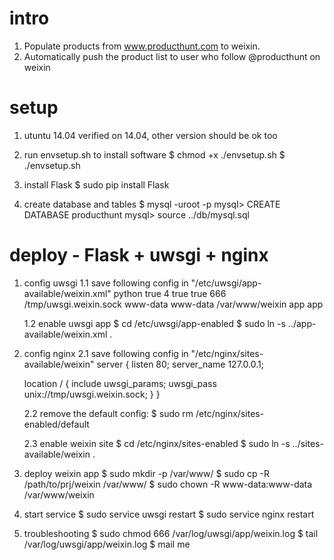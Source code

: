 intro
==================

1. Populate products from www.producthunt.com to weixin.
2. Automatically push the product list to user who follow @producthunt on weixin

setup
==================
1. utuntu 14.04
    verified on 14.04, other version should be ok too

2. run envsetup.sh to install software
    $ chmod +x ./envsetup.sh
    $ ./envsetup.sh

3. install Flask
    $ sudo pip install Flask

4. create database and tables
    $ mysql -uroot -p
    mysql> CREATE DATABASE producthunt
    mysql> source ../db/mysql.sql

deploy - Flask + uwsgi + nginx
=======================================
1. config uwsgi
    1.1 save following config in "/etc/uwsgi/app-available/weixin.xml"
    <uwsgi>
        <plugins>python</plugins>
        <master>true</master>
        <processes>4</processes>
        <no-orphans>true</no-orphans>
        <vacuum>true</vacuum>
        <chmod-socket>666</chmod-socket>
        <socket>/tmp/uwsgi.weixin.sock</socket>
        <uid>www-data</uid>
        <gid>www-data</gid>
        <pythonpath>/var/www/weixin</pythonpath>
        <module>app</module>
        <callable>app</callable>
    </uwsgi>

    1.2 enable uwsgi app
    $ cd /etc/uwsgi/app-enabled
    $ sudo ln -s ../app-available/weixin.xml .

2. config nginx
    2.1 save following config in "/etc/nginx/sites-available/weixin"
    server {
      listen 80;
      server_name 127.0.0.1;

      location / {
        include uwsgi_params;
        uwsgi_pass unix://tmp/uwsgi.weixin.sock;
      }
    }

    2.2 remove the default config:
    $ sudo rm /etc/nginx/sites-enabled/default

    2.3 enable weixin site
    $ cd /etc/nginx/sites-enabled
    $ sudo ln -s ../sites-available/weixin .

3. deploy weixin app
    $ sudo mkdir -p /var/www/
    $ sudo cp -R /path/to/prj/weixin /var/www/
    $ sudo chown -R www-data:www-data /var/www/weixin

4. start service
    $ sudo service uwsgi restart
    $ sudo service nginx restart

5. troubleshooting
    $ sudo chmod 666 /var/log/uwsgi/app/weixin.log
    $ tail /var/log/uwsgi/app/weixin.log
    $ mail me




